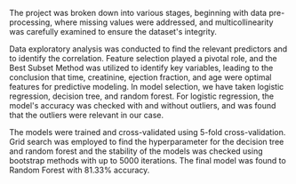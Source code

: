 The project was broken down into various stages, beginning with data pre-processing, where missing values were addressed, and multicollinearity was carefully examined to ensure the dataset's integrity. 

Data exploratory analysis was conducted to find the relevant predictors and to identify the correlation. Feature selection played a pivotal role, and the Best Subset Method was utilized to identify key variables, leading to the conclusion that time, creatinine, ejection fraction, and age were optimal features for predictive modeling. 
In model selection, we have taken logistic regression, decision tree, and random forest. For logistic regression, the model's accuracy was checked with and without outliers, and was found that the outliers were relevant in our case.

The models were trained and cross-validated using 5-fold cross-validation. Grid search was employed to find the hyperparameter for the decision tree and random forest and the stability of the models was checked using bootstrap methods with up to 5000 iterations. The final model was found to Random Forest with 81.33% accuracy.
